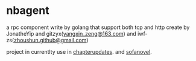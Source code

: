 # nbagent
a rpc component write by golang  that support both tcp and http create by JonatheYip and gitzyx(yangxin_zeng@163.com) and iwf-zs(zhoushun.github@gmail.com)

project in currentlty use in [chapterupdates](https://www.chapterupdates.com/). and [sofanovel](https://sofanovel.com/).

